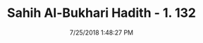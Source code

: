 ---
title        : "Sahih Al-Bukhari Hadith - 1. 132"
date         : 7/25/2018 1:48:27 PM
draft        : false
type         : "hadith"
layout       : "hadith"
BookCode     : "SHB"
VolumeNumber : "1"
HadithNumber : "132"
categories  :  ["Knowledge-Al-Haya shyness or pride while learning religious knowledge"]
tags  :  ["Um Salama"]
---